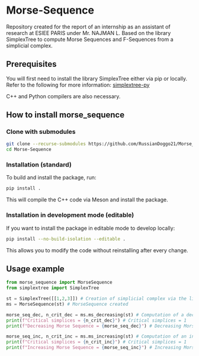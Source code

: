 # Morse-Sequence

Repository created for the report of an internship as an assistant of research at ESIEE PARIS under Mr. NAJMAN L.
Based on the library SimplexTree to compute Morse Sequences and F-Sequences from a simplicial complex.

## Prerequisites

You will first need to install the library SimplexTree either via pip or locally.
Refer to the following for more information: [simplextree-py](https://github.com/peekxc/simplextree-py)

C++ and Python compilers are also necessary.

## How to install morse_sequence

### Clone with submodules

```bash
git clone --recurse-submodules https://github.com/RussianDoggo21/Morse_Sequence.git
cd Morse-Sequence
```

### Installation (standard)

To build and install the package, run:

```bash
pip install .
```

This will compile the C++ code via Meson and install the package.

### Installation in development mode (editable)

If you want to install the package in editable mode to develop locally:

```bash
pip install --no-build-isolation --editable .
```

This allows you to modify the code without reinstalling after every change.

## Usage example

```python
from morse_sequence import MorseSequence
from simplextree import SimplexTree

st = SimplexTree([[1,2,3]]) # Creation of simplicial complex via the library SimplexTree
ms = MorseSequence(st) # MorseSequence created

morse_seq_dec, n_crit_dec = ms.ms_decreasing(st) # Computation of a decreasing Morse Sequence on st and its critical simplices
print(f"Critical simplices = {n_crit_dec}") # Critical simplices = 1
print(f"Decreasing Morse Sequence = {morse_seq_dec}") # Decreasing Morse Sequence = [((2, 3), (1, 2, 3)), ((3,), (1, 3)), ((1,), (1, 2)), [(2,)]]

morse_seq_inc, n_crit_inc = ms.ms_increasing(st) # Computation of an increasing Morse Sequence on st and its critical simplices
print(f"Critical simplices = {n_crit_inc}") # Critical simplices = 1
print(f"Increasing Morse Sequence = {morse_seq_inc}") # Increasing Morse Sequence = [[1], ([3], [1, 3]), ([2], [2, 3]), ([1, 2], [1, 2, 3])]

```
